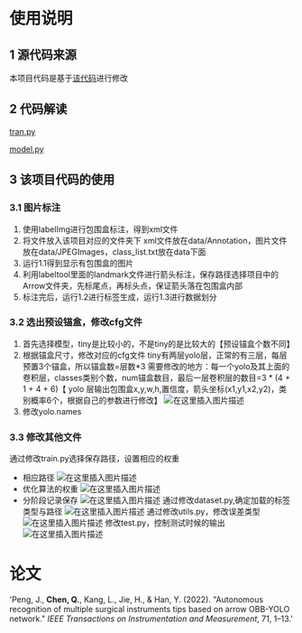 ﻿# 使用说明
## 1 源代码来源
本项目代码是基于[该代码](https://github.com/ultralytics/yolov3/tree/archive)进行修改

## 2 代码解读
[tran.py](https://blog.csdn.net/weixin_43746266/article/details/117588089)

[model.py](https://blog.csdn.net/weixin_43746266/article/details/117617957)

## 3 该项目代码的使用
### 3.1 图片标注
1. 使用labelImg进行包围盒标注，得到xml文件
2. 将文件放入该项目对应的文件夹下
xml文件放在data/Annotation，图片文件放在data/JPEGImages，class_list.txt放在data下面
3. 运行1.1得到显示有包围盒的图片
4. 利用labeltool里面的landmark文件进行箭头标注，保存路径选择项目中的Arrow文件夹，先标尾点，再标头点，保证箭头落在包围盒内部
5. 标注完后，运行1.2进行标签生成，运行1.3进行数据划分
### 3.2 选出预设锚盒，修改cfg文件
1. 首先选择模型，tiny是比较小的，不是tiny的是比较大的【预设锚盒个数不同】
2. 根据锚盒尺寸，修改对应的cfg文件
tiny有两层yolo层，正常的有三层，每层预置3个锚盒，所以锚盒数=层数*3
需要修改的地方：每一个yolo及其上面的卷积层，classes类别个数，num锚盒数目，最后一层卷积层的数目=3 * (4 + 1 + 4 + 6)【 yolo 层输出包围盒x,y,w,h,置信度，箭头坐标(x1,y1,x2,y2)，类别概率6个，根据自己的参数进行修改】
![在这里插入图片描述](https://img-blog.csdnimg.cn/b347b9b7debe4f3091ac2d84ea970181.png?x-oss-process=image/watermark,type_d3F5LXplbmhlaQ,shadow_50,text_Q1NETiBA5b-F5L-u5bGF5aOr,size_20,color_FFFFFF,t_70,g_se,x_16)
3. 修改yolo.names

### 3.3 修改其他文件
通过修改train.py选择保存路径，设置相应的权重
- 相应路径
![在这里插入图片描述](https://img-blog.csdnimg.cn/5434043945194fe48e390a91a432df3a.png?x-oss-process=image/watermark,type_d3F5LXplbmhlaQ,shadow_50,text_Q1NETiBA5b-F5L-u5bGF5aOr,size_20,color_FFFFFF,t_70,g_se,x_16)
- 优化算法的权重
![在这里插入图片描述](https://img-blog.csdnimg.cn/a0615977c00c496d84e5d46a30c2f8e6.png?x-oss-process=image/watermark,type_d3F5LXplbmhlaQ,shadow_50,text_Q1NETiBA5b-F5L-u5bGF5aOr,size_16,color_FFFFFF,t_70,g_se,x_16)
- 分阶段记录保存
![在这里插入图片描述](https://img-blog.csdnimg.cn/dffc339f885e4bb0b1199f81a0d1cbc7.png?x-oss-process=image/watermark,type_d3F5LXplbmhlaQ,shadow_50,text_Q1NETiBA5b-F5L-u5bGF5aOr,size_20,color_FFFFFF,t_70,g_se,x_16)
通过修改dataset.py,确定加载的标签类型与路径
![在这里插入图片描述](https://img-blog.csdnimg.cn/03c8b687bf694ea88df6ab89677fa4a5.png?x-oss-process=image/watermark,type_d3F5LXplbmhlaQ,shadow_50,text_Q1NETiBA5b-F5L-u5bGF5aOr,size_20,color_FFFFFF,t_70,g_se,x_16)
通过修改utils.py，修改误差类型
![在这里插入图片描述](https://img-blog.csdnimg.cn/afc21f91c4964de3ade812a707a3f1ef.png?x-oss-process=image/watermark,type_d3F5LXplbmhlaQ,shadow_50,text_Q1NETiBA5b-F5L-u5bGF5aOr,size_20,color_FFFFFF,t_70,g_se,x_16)
修改test.py，控制测试时候的输出
![在这里插入图片描述](https://img-blog.csdnimg.cn/f5a02354c8f144aea50fc246aee3067d.png?x-oss-process=image/watermark,type_d3F5LXplbmhlaQ,shadow_50,text_Q1NETiBA5b-F5L-u5bGF5aOr,size_20,color_FFFFFF,t_70,g_se,x_16)

# 论文
'Peng, J., <b>Chen, Q.</b>, Kang, L., Jie, H., & Han, Y. (2022). "Autonomous recognition of multiple surgical instruments tips based on arrow OBB-YOLO network." <i>IEEE Transactions on Instrumentation and Measurement</i>, 71, 1–13.'





